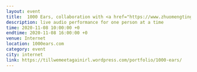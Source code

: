 ```yaml
---
layout: event
title:  1000 Ears, collaboration with <a href="https://www.zhuomengting.com/">Mengting Zhuo</a>
description: live audio performance for one person at a time
time: 2020-11-08 10:00:00 +0
endtime: 2020-11-08 16:00:00 +0
venue: Internet
location: 1000ears.com
category: event
city: internet
link: https://tillwemeetagainirl.wordpress.com/portfolio/1000-ears/
---
```

